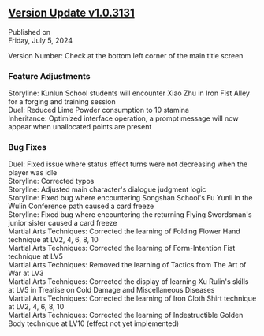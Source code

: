 ## [Version Update v1.0.3131](https://store.steampowered.com/news/app/1859910/view/4267805297668355118?l=tchinese)

Published on  
Friday, July 5, 2024

Version Number: Check at the bottom left corner of the main title screen

### Feature Adjustments

Storyline: Kunlun School students will encounter Xiao Zhu in Iron Fist Alley for a forging and training session  
Duel: Reduced Lime Powder consumption to 10 stamina  
Inheritance: Optimized interface operation, a prompt message will now appear when unallocated points are present

### Bug Fixes

Duel: Fixed issue where status effect turns were not decreasing when the player was idle  
Storyline: Corrected typos  
Storyline: Adjusted main character's dialogue judgment logic  
Storyline: Fixed bug where encountering Songshan School's Fu Yunli in the Wulin Conference path caused a card freeze  
Storyline: Fixed bug where encountering the returning Flying Swordsman's junior sister caused a card freeze  
Martial Arts Techniques: Corrected the learning of Folding Flower Hand technique at LV2, 4, 6, 8, 10  
Martial Arts Techniques: Corrected the learning of Form-Intention Fist technique at LV5  
Martial Arts Techniques: Removed the learning of Tactics from The Art of War at LV3  
Martial Arts Techniques: Corrected the display of learning Xu Rulin's skills at LV5 in Treatise on Cold Damage and Miscellaneous Diseases  
Martial Arts Techniques: Corrected the learning of Iron Cloth Shirt technique at LV2, 4, 6, 8, 10  
Martial Arts Techniques: Corrected the learning of Indestructible Golden Body technique at LV10 (effect not yet implemented)